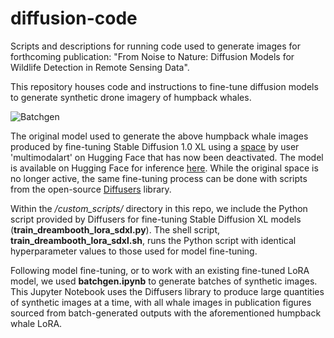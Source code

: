# diffusion-code
Scripts and descriptions for running code used to generate images for forthcoming publication: "From Noise to Nature: Diffusion Models for Wildlife Detection in Remote Sensing Data".  

This repository houses code and instructions to fine-tune diffusion models to generate synthetic drone imagery of humpback whales.

![Batchgen](/batchgen.png)

The original model used to generate the above humpback whale images produced by fine-tuning Stable Diffusion 1.0 XL using a [space](https://huggingface.co/spaces/multimodalart/lora-ease) by user 'multimodalart' on Hugging Face that has now been deactivated. The model is available on Hugging Face for inference [here](https://huggingface.co/henrysun9074/drone-humpback-whale-lora-1). While the original space is no longer active, the same fine-tuning process can be done with scripts from the open-source [Diffusers](https://github.com/huggingface/diffusers) library.  

Within the */custom_scripts/* directory in this repo, we include the Python script provided by Diffusers for fine-tuning Stable Diffusion XL models (**train_dreambooth_lora_sdxl.py**). The shell script, **train_dreambooth_lora_sdxl.sh**, runs the Python script with identical hyperparameter values to those used for model fine-tuning. 

Following model fine-tuning, or to work with an existing fine-tuned LoRA model, we used **batchgen.ipynb** to generate batches of synthetic images. This Jupyter Notebook uses the Diffusers library to produce large quantities of synthetic images at a time, with all whale images in publication figures sourced from batch-generated outputs with the aforementioned humpback whale LoRA.